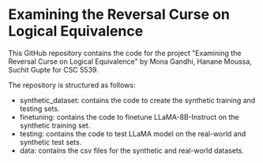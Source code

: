 # Examining the Reversal Curse on Logical Equivalence

This GitHub repository contains the code for the project "Examining the Reversal Curse on Logical Equivalence" by Mona Gandhi, Hanane Moussa, Suchit Gupte for CSC 5539. 

The repository is structured as follows: 

- synthetic_dataset: contains the code to create the synthetic training and testing sets.
- finetuning: contains the code to finetune LLaMA-8B-Instruct on the synthetic training set.
- testing: contains the code to test LLaMA model on the real-world and synthetic test sets.
- data: contains the csv files for the synthetic and real-world datasets. 

